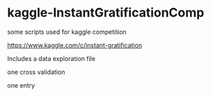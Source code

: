 # kaggle-InstantGratificationComp

some scripts used for kaggle competition 

https://www.kaggle.com/c/instant-gratification


Includes a data exploration file

one cross validation

one entry
